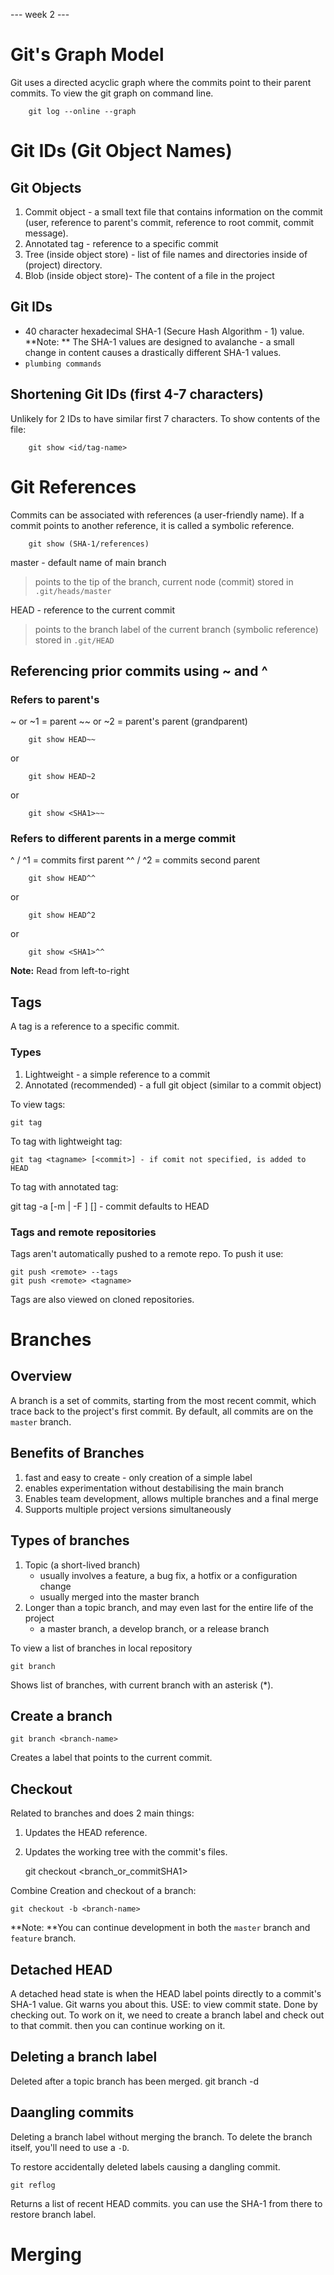 --- week 2 ---

# Git's Graph Model

Git uses a directed acyclic graph where the commits point to their parent commits.
To view the git graph on command line.

		git log --online --graph

# Git IDs (Git Object Names)

## Git Objects

1. Commit object -  a small text file that contains information on the commit (user, reference to parent's commit, reference to root commit, commit message).
2. Annotated tag - reference to a specific commit
3. Tree (inside object store) - list of file names and directories inside of (project) directory.
4. Blob (inside object store)- The content of a file in the project

## Git IDs

- 40 character hexadecimal SHA-1 (Secure Hash Algorithm - 1) value. **Note: ** The SHA-1 values are designed to avalanche - a small change in content causes a drastically different SHA-1 values.
- `plumbing commands`

## Shortening Git IDs (first 4-7 characters)

Unlikely for 2 IDs to have similar first 7 characters. To show contents of the file:

		git show <id/tag-name>

# Git References

Commits can be associated with references (a user-friendly name). If a commit points to another reference, it is called a symbolic reference.

		git show (SHA-1/references)
		
master - default name of main branch
> points to the tip of the branch, current node (commit)
> stored in `.git/heads/master`

HEAD - reference to the current commit
> points to the branch label of the current branch (symbolic reference)
> stored in `.git/HEAD`

## Referencing prior commits using ~ and ^

### Refers to parent's

~ or ~1 = parent
~~ or ~2 = parent's parent (grandparent)

		git show HEAD~~
or

		git show HEAD~2
or

		git show <SHA1>~~

### Refers to different parents in a merge commit

^ / ^1 = commits first parent
^^ / ^2 = commits second parent

		git show HEAD^^
or

		git show HEAD^2
or

		git show <SHA1>^^

**Note:** Read from left-to-right

## Tags

A tag is a reference to a specific commit.

### Types

1. Lightweight - a simple reference to a commit
2. Annotated (recommended) - a full git object (similar to a commit object)

To view tags:

	git tag

To tag with lightweight tag:
	
	git tag <tagname> [<commit>] - if comit not specified, is added to HEAD

To tag with annotated tag:

git tag -a [-m <msg> | -F <file>] <tagname> [<commit>] - commit defaults to HEAD

### Tags and remote repositories

Tags aren't automatically pushed to a remote repo. To push it use:

	git push <remote> --tags
	git push <remote> <tagname>

Tags are also viewed on cloned repositories.
# Branches

## Overview

A branch is a set of commits, starting from the most recent commit, which trace back to the project's first commit. By default, all commits are on the `master` branch.

## Benefits of Branches

1. fast and easy to create - only creation of a simple label
2. enables experimentation without destabilising the main branch
3. Enables team development, allows multiple branches and a final merge
4. Supports multiple project versions simultaneously

## Types of branches

1. Topic (a short-lived branch) 
	- usually involves a feature, a bug fix, a hotfix or a configuration change 
	- usually merged into the master branch
2. Longer than a topic branch, and may even last for the entire life of the project
	- a master branch, a develop branch, or a release branch
	
To view a list of branches in local repository

	git branch

Shows list of branches, with current branch with an asterisk (*).

## Create a branch

	git branch <branch-name> 

Creates a <branch-name> label that points to the current commit.

## Checkout

Related to branches and does 2 main things:

1. Updates the HEAD reference.
2. Updates the working tree with the commit's files.

	git checkout <branch_or_commitSHA1>

Combine Creation and checkout of a branch:

	git checkout -b <branch-name>

**Note: **You can continue development in both the `master` branch and `feature` branch.

## Detached HEAD

A detached head state is when the HEAD label points directly to a commit's SHA-1 value. Git warns you about this. USE: to view commit state. Done by checking out.
To work on it, we need to create a branch label and check out to that commit. then you can continue working on it.

## Deleting a branch label
Deleted after a topic branch has been merged.
	git branch -d <branchname>
	
## Daangling commits

Deleting a branch label without merging the branch. To delete the branch itself, you'll need to use a `-D`.

To restore accidentally deleted labels causing a dangling commit.

	git reflog

Returns a list of recent HEAD commits. you can use the SHA-1 from there to restore branch label.

# Merging